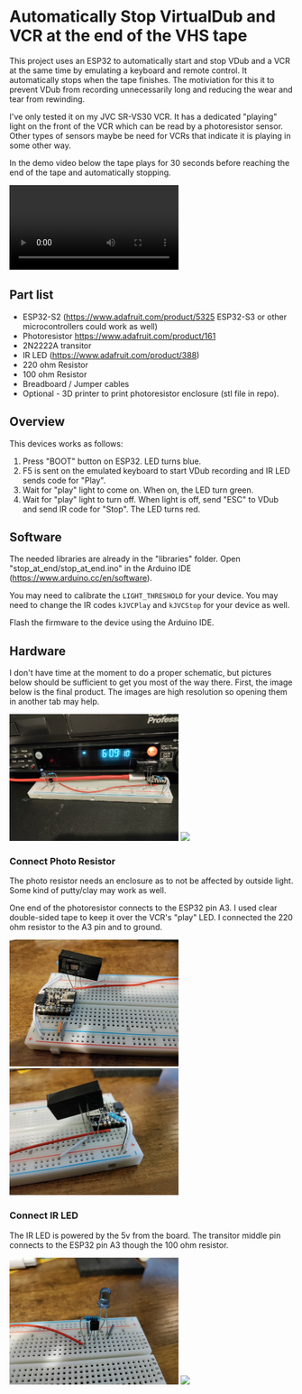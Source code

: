 # Automatically Stop VirtualDub and VCR at the end of the VHS tape

This project uses an ESP32 to automatically start and stop VDub and a VCR at the same time by emulating a keyboard and remote control. It automatically stops when the tape finishes. The motiviation for this it to prevent VDub from recording unnecessarily long and reducing the wear and tear from rewinding.

I've only tested it on my JVC SR-VS30 VCR. It has a dedicated "playing" light on the front of the VCR which can be read by a photoresistor sensor. Other types of sensors maybe be need for VCRs that indicate it is playing in some other way.

In the demo video below the tape plays for 30 seconds before reaching the end of the tape and automatically stopping.

<video src="imgs/sample_video.mp4" controls="controls" style="max-width: 730px;">
</video>

## Part list
- ESP32-S2 (https://www.adafruit.com/product/5325 ESP32-S3 or other microcontrollers could work as well)
- Photoresistor https://www.adafruit.com/product/161
- 2N2222A transitor
- IR LED (https://www.adafruit.com/product/388)
- 220 ohm Resistor
- 100 ohm Resistor
- Breadboard / Jumper cables
- Optional - 3D printer to print photoresistor enclosure (stl file in repo).

## Overview

This devices works as follows:
1. Press "BOOT" button on ESP32. LED turns blue.
1. F5 is sent on the emulated keyboard to start VDub recording and IR LED sends code for "Play".
1. Wait for "play" light to come on. When on, the LED turn green.
1. Wait for "play" light to turn off. When light is off, send "ESC" to VDub and send IR code for "Stop". The LED turns red.

## Software

The needed libraries are already in the "libraries" folder. Open "stop_at_end/stop_at_end.ino" in the Arduino IDE (https://www.arduino.cc/en/software).

You may need to calibrate the `LIGHT_THRESHOLD` for your device. You may need to change the IR codes `kJVCPlay` and `kJVCStop` for your device as well.

Flash the firmware to the device using the Arduino IDE.

## Hardware

I don't have time at the moment to do a proper schematic, but pictures below should be sufficient to get you most of the way there. First, the image below is the final product. The images are high resolution so opening them in another tab may help.

<img src="imgs/final.jpg" width="300">
<img src="imgs/final2.jpg" width="300">

### Connect Photo Resistor

The photo resistor needs an enclosure as to not be affected by outside light. Some kind of putty/clay may work as well.

One end of the photoresistor connects to the ESP32 pin A3. I used clear double-sided tape to keep it over the VCR's "play" LED. I connected the 220 ohm resistor to the A3 pin and to ground.

<img src="imgs/photoresistor.jpg" width="300">
<img src="imgs/photoresistor2.jpg" width="300">

### Connect IR LED

The IR LED is powered by the 5v from the board. The transitor middle pin connects to the ESP32 pin A3 though the 100 ohm resistor.

<img src="imgs/ir_led.jpg" width="300">
<img src="imgs/ir_led2.jpg" width="300">

